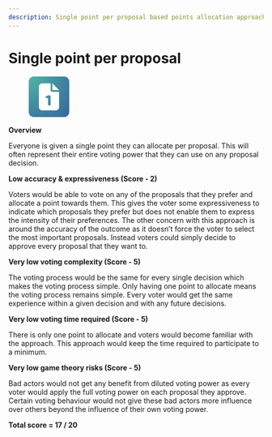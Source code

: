 ```yaml
---
description: Single point per proposal based points allocation approach
---
```


# Single point per proposal

<div align="left"><figure><img src="../../../.gitbook/assets/points-per-proposal.png" alt="" width="80"><figcaption></figcaption></figure></div>

**Overview**

Everyone is given a single point they can allocate per proposal. This will often represent their entire voting power that they can use on any proposal decision.



**Low accuracy & expressiveness (Score - 2)**

Voters would be able to vote on any of the proposals that they prefer and allocate a point towards them. This gives the voter some expressiveness to indicate which proposals they prefer but does not enable them to express the intensity of their preferences. The other concern with this approach is around the accuracy of the outcome as it doesn’t force the voter to select the most important proposals. Instead voters could simply decide to approve every proposal that they want to.



**Very low voting complexity (Score - 5)**

The voting process would be the same for every single decision which makes the voting process simple. Only having one point to allocate means the voting process remains simple. Every voter would get the same experience within a given decision and with any future decisions.



**Very low voting time required (Score - 5)**

There is only one point to allocate and voters would become familiar with the approach. This approach would keep the time required to participate to a minimum.



**Very low game theory risks (Score - 5)**

Bad actors would not get any benefit from diluted voting power as every voter would apply the full voting power on each proposal they approve. Certain voting behaviour would not give these bad actors more influence over others beyond the influence of their own voting power.



**Total score = 17 / 20**
